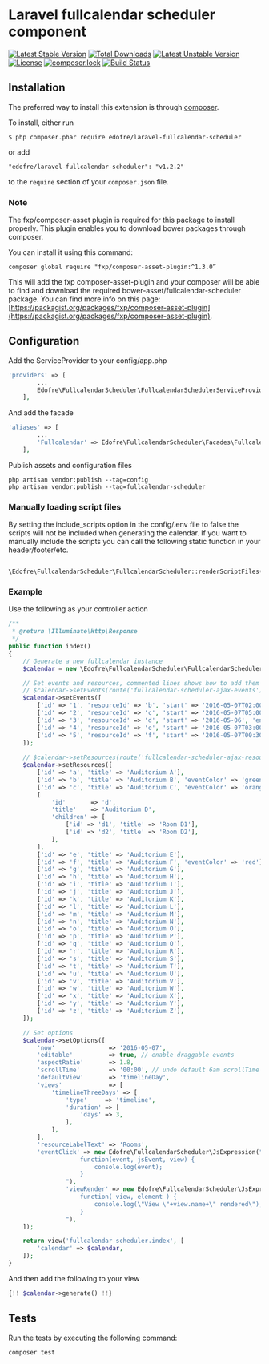 # Laravel fullcalendar scheduler component

[![Latest Stable Version](https://poser.pugx.org/edofre/laravel-fullcalendar-scheduler/v/stable)](https://packagist.org/packages/edofre/laravel-fullcalendar-scheduler)
[![Total Downloads](https://poser.pugx.org/edofre/laravel-fullcalendar-scheduler/downloads)](https://packagist.org/packages/edofre/laravel-fullcalendar-scheduler)
[![Latest Unstable Version](https://poser.pugx.org/edofre/laravel-fullcalendar-scheduler/v/unstable)](https://packagist.org/packages/edofre/laravel-fullcalendar-scheduler)
[![License](https://poser.pugx.org/edofre/laravel-fullcalendar-scheduler/license)](https://packagist.org/packages/edofre/laravel-fullcalendar-scheduler)
[![composer.lock](https://poser.pugx.org/edofre/laravel-fullcalendar-scheduler/composerlock)](https://packagist.org/packages/edofre/laravel-fullcalendar-scheduler)
[![Build Status](https://travis-ci.org/Edofre/laravel-fullcalendar-scheduler.svg?branch=master)](https://travis-ci.org/Edofre/laravel-fullcalendar-scheduler)

## Installation

The preferred way to install this extension is through [composer](http://getcomposer.org/download/).

To install, either run

```
$ php composer.phar require edofre/laravel-fullcalendar-scheduler
```

or add

```
"edofre/laravel-fullcalendar-scheduler": "v1.2.2"
```

to the ```require``` section of your `composer.json` file.

### Note 
The fxp/composer-asset plugin is required for this package to install properly.
This plugin enables you to download bower packages through composer.

You can install it using this command:
```
composer global require "fxp/composer-asset-plugin:^1.3.0”
```

This will add the fxp composer-asset-plugin and your composer will be able to find and download the required bower-asset/fullcalendar-scheduler package.
You can find more info on this page: [https://packagist.org/packages/fxp/composer-asset-plugin](https://packagist.org/packages/fxp/composer-asset-plugin).

## Configuration

Add the ServiceProvider to your config/app.php
```php
'providers' => [
        ...
        Edofre\FullcalendarScheduler\FullcalendarSchedulerServiceProvider::class,
    ],
```

And add the facade
```php
'aliases' => [
        ...
        'Fullcalendar' => Edofre\FullcalendarScheduler\Facades\FullcalendarScheduler::class,
    ],
```

Publish assets and configuration files
```
php artisan vendor:publish --tag=config
php artisan vendor:publish --tag=fullcalendar-scheduler
```

### Manually loading script files
By setting the include_scripts option in the config/.env file to false the scripts will not be included when generating the calendar.
If you want to manually include the scripts you can call the following static function in your header/footer/etc.
```
    \Edofre\FullcalendarScheduler\FullcalendarScheduler::renderScriptFiles();
```

### Example

Use the following as your controller action
```php
/**
 * @return \Illuminate\Http\Response
 */
public function index()
{
    // Generate a new fullcalendar instance
    $calendar = new \Edofre\FullcalendarScheduler\FullcalendarScheduler();

    // Set events and resources, commented lines shows how to add them via ajax
    // $calendar->setEvents(route('fullcalendar-scheduler-ajax-events'));
    $calendar->setEvents([
        ['id' => '1', 'resourceId' => 'b', 'start' => '2016-05-07T02:00:00', 'end' => '2016-05-07T07:00:00', 'title' => 'event 1'],
        ['id' => '2', 'resourceId' => 'c', 'start' => '2016-05-07T05:00:00', 'end' => '2016-05-07T22:00:00', 'title' => 'event 2'],
        ['id' => '3', 'resourceId' => 'd', 'start' => '2016-05-06', 'end' => '2016-05-08', 'title' => 'event 3'],
        ['id' => '4', 'resourceId' => 'e', 'start' => '2016-05-07T03:00:00', 'end' => '2016-05-07T08:00:00', 'title' => 'event 4'],
        ['id' => '5', 'resourceId' => 'f', 'start' => '2016-05-07T00:30:00', 'end' => '2016-05-07T02:30:00', 'title' => 'event 5'],
    ]);
    
    // $calendar->setResources(route('fullcalendar-scheduler-ajax-resources'));
    $calendar->setResources([
        ['id' => 'a', 'title' => 'Auditorium A'],
        ['id' => 'b', 'title' => 'Auditorium B', 'eventColor' => 'green'],
		['id' => 'c', 'title' => 'Auditorium C', 'eventColor' => 'orange'],
        [
            'id'       => 'd',
            'title'    => 'Auditorium D',
            'children' => [
                ['id' => 'd1', 'title' => 'Room D1'],
                ['id' => 'd2', 'title' => 'Room D2'],
            ],
        ],
        ['id' => 'e', 'title' => 'Auditorium E'],
        ['id' => 'f', 'title' => 'Auditorium F', 'eventColor' => 'red'],
        ['id' => 'g', 'title' => 'Auditorium G'],
        ['id' => 'h', 'title' => 'Auditorium H'],
        ['id' => 'i', 'title' => 'Auditorium I'],
        ['id' => 'j', 'title' => 'Auditorium J'],
        ['id' => 'k', 'title' => 'Auditorium K'],
        ['id' => 'l', 'title' => 'Auditorium L'],
        ['id' => 'm', 'title' => 'Auditorium M'],
        ['id' => 'n', 'title' => 'Auditorium N'],
        ['id' => 'o', 'title' => 'Auditorium O'],
        ['id' => 'p', 'title' => 'Auditorium P'],
        ['id' => 'q', 'title' => 'Auditorium Q'],
        ['id' => 'r', 'title' => 'Auditorium R'],
        ['id' => 's', 'title' => 'Auditorium S'],
        ['id' => 't', 'title' => 'Auditorium T'],
        ['id' => 'u', 'title' => 'Auditorium U'],
        ['id' => 'v', 'title' => 'Auditorium V'],
        ['id' => 'w', 'title' => 'Auditorium W'],
        ['id' => 'x', 'title' => 'Auditorium X'],
        ['id' => 'y', 'title' => 'Auditorium Y'],
        ['id' => 'z', 'title' => 'Auditorium Z'],
    ]);

    // Set options
    $calendar->setOptions([
        'now'               => '2016-05-07',
        'editable'          => true, // enable draggable events
        'aspectRatio'       => 1.8,
        'scrollTime'        => '00:00', // undo default 6am scrollTime
        'defaultView'       => 'timelineDay',
        'views'             => [
            'timelineThreeDays' => [
                'type'     => 'timeline',
                'duration' => [
                    'days' => 3,
                ],
            ],
        ],
        'resourceLabelText' => 'Rooms',
        'eventClick' => new Edofre\FullcalendarScheduler\JsExpression("
                    function(event, jsEvent, view) {
                        console.log(event);
                    }
                "),
                'viewRender' => new Edofre\FullcalendarScheduler\JsExpression("
                    function( view, element ) {
                        console.log(\"View \"+view.name+\" rendered\");
                    }
                "),
    ]);

    return view('fullcalendar-scheduler.index', [
        'calendar' => $calendar,
    ]);
}
```

And then add the following to your view
```php
{!! $calendar->generate() !!}
```

## Tests

Run the tests by executing the following command:
```
composer test
```